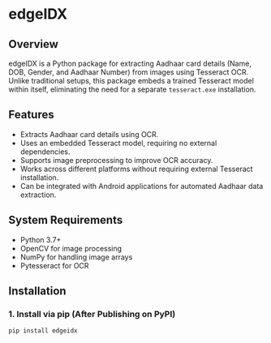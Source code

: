 # edgeIDX

## Overview
edgeIDX is a Python package for extracting Aadhaar card details (Name, DOB, Gender, and Aadhaar Number) from images using Tesseract OCR. Unlike traditional setups, this package embeds a trained Tesseract model within itself, eliminating the need for a separate `tesseract.exe` installation.

## Features
- Extracts Aadhaar card details using OCR.
- Uses an embedded Tesseract model, requiring no external dependencies.
- Supports image preprocessing to improve OCR accuracy.
- Works across different platforms without requiring external Tesseract installation.
- Can be integrated with Android applications for automated Aadhaar data extraction.

## System Requirements
- Python 3.7+
- OpenCV for image processing
- NumPy for handling image arrays
- Pytesseract for OCR

## Installation

### 1. Install via pip (After Publishing on PyPI)
```sh
pip install edgeidx


